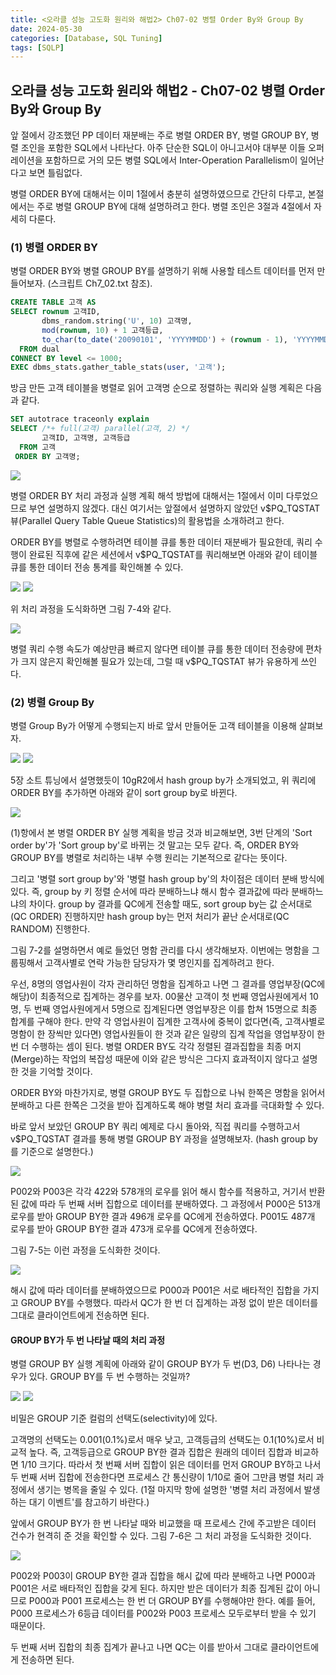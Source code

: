 ```yaml
---
title: <오라클 성능 고도화 원리와 해법2> Ch07-02 병렬 Order By와 Group By
date: 2024-05-30
categories: [Database, SQL Tuning]
tags: [SQLP]
---
```


## 오라클 성능 고도화 원리와 해법2 - Ch07-02 병렬 Order By와 Group By

앞 절에서 강조했던 PP 데이터 재분배는 주로 병렬 ORDER BY, 병렬 GROUP BY, 병렬 조인을 포함한 SQL에서 나타난다. 아주 단순한 SQL이 아니고서야 대부분 이들 오퍼레이션을 포함하므로 거의 모든 병렬 SQL에서 Inter-Operation Parallelism이 일어난다고 보면 틀림없다.

병렬 ORDER BY에 대해서는 이미 1절에서 충분히 설명하였으므로 간단히 다루고, 본절에서는 주로 병렬 GROUP BY에 대해 설명하려고 한다. 병렬 조인은 3절과 4절에서 자세히 다룬다.

### (1) 병렬 ORDER BY

병렬 ORDER BY와 병렬 GROUP BY를 설명하기 위해 사용할 테스트 데이터를 먼저 만들어보자. (스크립트 Ch7_02.txt 참조).

```sql
CREATE TABLE 고객 AS
SELECT rownum 고객ID,
       dbms_random.string('U', 10) 고객명,
       mod(rownum, 10) + 1 고객등급,
       to_char(to_date('20090101', 'YYYYMMDD') + (rownum - 1), 'YYYYMMDD') 가입일
  FROM dual
CONNECT BY level <= 1000;
EXEC dbms_stats.gather_table_stats(user, '고객');
```

방금 만든 고객 테이블을 병렬로 읽어 고객명 순으로 정렬하는 쿼리와 실행 계획은 다음과 같다.

```sql
SET autotrace traceonly explain
SELECT /*+ full(고객) parallel(고객, 2) */
       고객ID, 고객명, 고객등급
  FROM 고객
 ORDER BY 고객명;
```

![](/assets/images/sqlp/sqlp2-07-02-1-EP1.png)

병렬 ORDER BY 처리 과정과 실행 계획 해석 방법에 대해서는 1절에서 이미 다루었으므로 부연 설명하지 않겠다. 대신 여기서는 앞절에서 설명하지 않았던 v$PQ_TQSTAT 뷰(Parallel Query Table Queue Statistics)의 활용법을 소개하려고 한다.

ORDER BY를 병렬로 수행하려면 테이블 큐를 통한 데이터 재분배가 필요한데, 쿼리 수행이 완료된 직후에 같은 세션에서 v$PQ_TQSTAT를 쿼리해보면 아래와 같이 테이블 큐를 통한 데이터 전송 통계를 확인해볼 수 있다.

![](/assets/images/sqlp/sqlp2-07-02-1-sql1-1.png)
![](/assets/images/sqlp/sqlp2-07-02-1-sql1-2.png)

위 처리 과정을 도식화하면 그림 7-4와 같다.

![](/assets/images/sqlp/sqlp2-07-02-1-img7-4.png)

병렬 쿼리 수행 속도가 예상만큼 빠르지 않다면 테이블 큐를 통한 데이터 전송량에 편차가 크지 않은지 확인해볼 필요가 있는데, 그럴 때 v$PQ_TQSTAT 뷰가 유용하게 쓰인다.

### (2) 병렬 Group By

병렬 Group By가 어떻게 수행되는지 바로 앞서 만들어둔 고객 테이블을 이용해 살펴보자.

![](/assets/images/sqlp/sqlp2-07-02-2-%20EP1-1.png)
![](/assets/images/sqlp/sqlp2-07-02-2-EP1-2.png)

5장 소트 튜닝에서 설명했듯이 10gR2에서 hash group by가 소개되었고, 위 쿼리에 ORDER BY를 추가하면 아래와 같이 sort group by로 바뀐다.

![](/assets/images/sqlp/sqlp2-07-02-2-EP2.png)

(1)항에서 본 병렬 ORDER BY 실행 계획을 방금 것과 비교해보면, 3번 단계의 'Sort order by'가 'Sort group by'로 바뀌는 것 말고는 모두 같다. 즉, ORDER BY와 GROUP BY를 병렬로 처리하는 내부 수행 원리는 기본적으로 같다는 뜻이다.

그리고 '병렬 sort group by'와 '병렬 hash group by'의 차이점은 데이터 분배 방식에 있다. 즉, group by 키 정렬 순서에 따라 분배하느냐 해시 함수 결과값에 따라 분배하느냐의 차이다. group by 결과를 QC에게 전송할 때도, sort group by는 값 순서대로(QC ORDER) 진행하지만 hash group by는 먼저 처리가 끝난 순서대로(QC RANDOM) 진행한다.

그림 7-2를 설명하면서 예로 들었던 명함 관리를 다시 생각해보자. 이번에는 명함을 그룹핑해서 고객사별로 연락 가능한 담당자가 몇 명인지를 집계하려고 한다.

우선, 8명의 영업사원이 각자 관리하던 명함을 집계하고 나면 그 결과를 영업부장(QC에 해당)이 최종적으로 집계하는 경우를 보자. 00물산 고객이 첫 번째 영업사원에게서 10명, 두 번째 영업사원에게서 5명으로 집계된다면 영업부장은 이를 합쳐 15명으로 최종 합계를 구해야 한다. 만약 각 영업사원이 집계한 고객사에 중복이 없다면(즉, 고객사별로 명함이 한 장씩만 있다면) 영업사원들이 한 것과 같은 일량의 집계 작업을 영업부장이 한 번 더 수행하는 셈이 된다. 병렬 ORDER BY도 각각 정렬된 결과집합을 최종 머지(Merge)하는 작업의 복잡성 때문에 이와 같은 방식은 그다지 효과적이지 않다고 설명한 것을 기억할 것이다.

ORDER BY와 마찬가지로, 병렬 GROUP BY도 두 집합으로 나눠 한쪽은 명함을 읽어서 분배하고 다른 한쪽은 그것을 받아 집계하도록 해야 병렬 처리 효과를 극대화할 수 있다.

바로 앞서 보았던 GROUP BY 쿼리 예제로 다시 돌아와, 직접 쿼리를 수행하고서 v$PQ_TQSTAT 결과를 통해 병렬 GROUP BY 과정을 설명해보자. (hash group by를 기준으로 설명한다.)

![](/assets/images/sqlp/sqlp2-07-02-2-EP3.png)

P002와 P003은 각각 422와 578개의 로우를 읽어 해시 함수를 적용하고, 거기서 반환된 값에 따라 두 번째 서버 집합으로 데이터를 분배하였다. 그 과정에서 P000은 513개 로우를 받아 GROUP BY한 결과 496개 로우를 QC에게 전송하였다. P001도 487개 로우를 받아 GROUP BY한 결과 473개 로우를 QC에게 전송하였다.

그림 7-5는 이런 과정을 도식화한 것이다.

![](/assets/images/sqlp/sqlp2-07-02-2-img7-5.png)

해시 값에 따라 데이터를 분배하였으므로 P000과 P001은 서로 배타적인 집합을 가지고 GROUP BY를 수행했다. 따라서 QC가 한 번 더 집계하는 과정 없이 받은 데이터를 그대로 클라이언트에게 전송하면 된다.

#### GROUP BY가 두 번 나타날 때의 처리 과정

병렬 GROUP BY 실행 계획에 아래와 같이 GROUP BY가 두 번(D3, D6) 나타나는 경우가 있다. GROUP BY를 두 번 수행하는 것일까?

![](/assets/images/sqlp/sqlp2-07-02-2-EP4-1.png)
![](/assets/images/sqlp/sqlp2-07-02-2-EP4-2.png)

비밀은 GROUP 기준 컬럼의 선택도(selectivity)에 있다.

고객명의 선택도는 0.001(0.1%)로서 매우 낮고, 고객등급의 선택도는 0.1(10%)로서 비교적 높다. 즉, 고객등급으로 GROUP BY한 결과 집합은 원래의 데이터 집합과 비교하면 1/10 크기다. 따라서 첫 번째 서버 집합이 읽은 데이터를 먼저 GROUP BY하고 나서 두 번째 서버 집합에 전송한다면 프로세스 간 통신량이 1/10로 줄어 그만큼 병렬 처리 과정에서 생기는 병목을 줄일 수 있다. (1절 마지막 항에 설명한 '병렬 처리 과정에서 발생하는 대기 이벤트'를 참고하기 바란다.)

앞에서 GROUP BY가 한 번 나타날 때와 비교했을 때 프로세스 간에 주고받은 데이터 건수가 현격히 준 것을 확인할 수 있다. 그림 7-6은 그 처리 과정을 도식화한 것이다.

![](/assets/images/sqlp/sqlp2-07-02-2-img7-6.png)

P002와 P003이 GROUP BY한 결과 집합을 해시 값에 따라 분배하고 나면 P000과 P001은 서로 배타적인 집합을 갖게 된다. 하지만 받은 데이터가 최종 집계된 값이 아니므로 P000과 P001 프로세스는 한 번 더 GROUP BY를 수행해야만 한다. 예를 들어, P000 프로세스가 6등급 데이터를 P002와 P003 프로세스 모두로부터 받을 수 있기 때문이다.

두 번째 서버 집합의 최종 집계가 끝나고 나면 QC는 이를 받아서 그대로 클라이언트에게 전송하면 된다.
